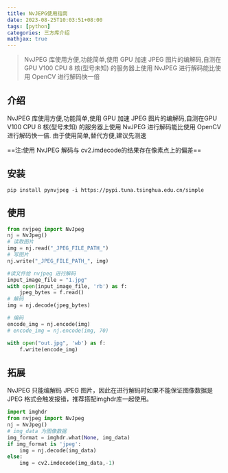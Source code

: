 ```yaml
---
title: NvJEPG使用指南
date: 2023-08-25T10:03:51+08:00
tags: [python] 
categories: 三方库介绍
mathjax: true
---
```

> NvJPEG 库使用方便,功能简单,使用 GPU 加速 JPEG 图片的编解码,自测在GPU V100  CPU 8 核(型号未知) 的服务器上使用 NvJPEG 进行解码能比使用 OpenCV 进行解码快一倍
<!--more-->

## 介绍
NvJPEG 库使用方便,功能简单,使用 GPU 加速 JPEG 图片的编解码,自测在GPU V100  CPU 8 核(型号未知) 的服务器上使用 NvJPEG 进行解码能比使用 OpenCV 进行解码快一倍. 由于使用简单,替代方便,建议先测速

==注:使用 NvJPEG 解码与 cv2.imdecode的结果存在像素点上的偏差==

## 安装
```
pip install pynvjpeg -i https://pypi.tuna.tsinghua.edu.cn/simple
```

## 使用
```python
from nvjpeg import NvJpeg
nj = NvJpeg()
# 读取图片
img = nj.read("_JPEG_FILE_PATH_")
# 写图片
nj.write("_JPEG_FILE_PATH_", img)

#读文件给 nvjpeg 进行解码
input_image_file = "1.jpg"
with open(input_image_file, 'rb') as f:
	jpeg_bytes = f.read()
# 解码
img = nj.decode(jpeg_bytes)

# 编码
encode_img = nj.encode(img)
# encode_img = nj.encode(img, 70)

with open("out.jpg", 'wb') as f:
	f.write(encode_img)
```


## 拓展
NvJPEG 只能编解码 JPEG 图片，因此在进行解码时如果不能保证图像数据是 JPEG 格式会触发报错，推荐搭配imghdr库一起使用。
```python
import imghdr
from nvjpeg import NvJpeg
nj = NvJpeg()
# img_data 为图像数据
img_format = imghdr.what(None, img_data)
if img_format is 'jpeg':
	img = nj.decode(img_data)
else:
	img = cv2.imdecode(img_data,-1)
```